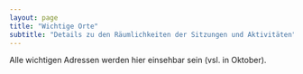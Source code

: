 ```yaml
---
layout: page
title: "Wichtige Orte"
subtitle: "Details zu den Räumlichkeiten der Sitzungen und Aktivitäten"
---
```


Alle wichtigen Adressen werden hier einsehbar sein (vsl. in Oktober).

